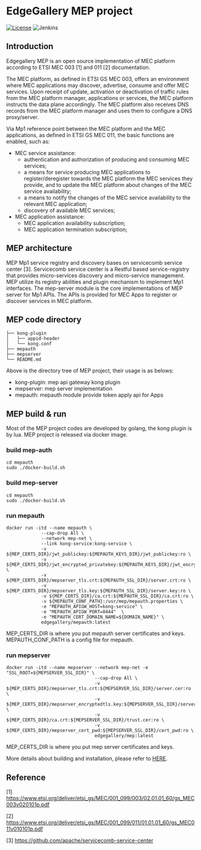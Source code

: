 # EdgeGallery MEP project

[![License](https://img.shields.io/badge/License-Apache%202.0-blue.svg)](https://opensource.org/licenses/Apache-2.0)
![Jenkins](https://img.shields.io/jenkins/build?jobUrl=http%3A%2F%2Fjenkins.edgegallery.org%2Fview%2FMEC-PLATFORM-BUILD%2Fjob%2Fmep-docker-image-build-update-daily-master%2F)

## Introduction

Edgegallery MEP is an open source implementation of MEC platform according to
ETSI MEC 003 [1] and 011 [2] documentation.

The MEC platform, as defined in ETSI GS MEC 003, offers an environment
where MEC applications may discover, advertise, consume and offer MEC services.
Upon receipt of update, activation or deactivation of traffic rules from the
MEC platform manager, applications or services, the MEC platform instructs the
data plane accordingly. The MEC platform also receives DNS records from the MEC
platform manager and uses them to configure a DNS proxy/server.
 
Via Mp1 reference point between the MEC platform and the MEC applications,
as defined in ETSI GS MEC 011, the basic functions are enabled, such as:
* MEC service assistance:
    - authentication and authorization of producing and consuming MEC services;
    - a means for service producing MEC applications to register/deregister
    towards the MEC platform the MEC services they provide, and to update the
    MEC platform about changes of the MEC service availability;
    - a means to notify the changes of the MEC service availability to the
    relevant MEC application;
    - discovery of available MEC services;
* MEC application assistance:
    - MEC application availability subscription;
    - MEC application termination subscription;

## MEP architecture

MEP Mp1 service registry and discovery bases on servicecomb service center [3].
Servicecomb service center is a Restful based service-registry that provides micro-services discovery and micro-service management. MEP utilize its registry abilities and plugin mechanism to implement Mp1 interfaces.
The mep-server module is the core implementations of MEP server for Mp1 APIs. The APIs is provided for MEC Apps to register or discover services in MEC platform.

## MEP code directory
```
├── kong-plugin
│   ├── appid-header
│   └── kong.conf
├── mepauth
├── mepserver
└── README.md

```
Above is the directory tree of MEP project, their usage is as belows:
- kong-plugin: mep api gateway kong plugin
- mepserver: mep server implementation
- mepauth: mepauth module provide token apply api for Apps

## MEP build & run

Most of the MEP project codes are developed by golang, the kong plugin is by lua. MEP project is released via docker image.

### build mep-auth

```
cd mepauth
sudo ./docker-build.sh

```

### build mep-server

```
cd mepauth
sudo ./docker-build.sh
```

### run mepauth

```
docker run -itd --name mepauth \
             --cap-drop All \
             --network mep-net \
             --link kong-service:kong-service \
             -v ${MEP_CERTS_DIR}/jwt_publickey:${MEPAUTH_KEYS_DIR}/jwt_publickey:ro \
             -v ${MEP_CERTS_DIR}/jwt_encrypted_privatekey:${MEPAUTH_KEYS_DIR}/jwt_encrypted_privatekey:ro \
             -v ${MEP_CERTS_DIR}/mepserver_tls.crt:${MEPAUTH_SSL_DIR}/server.crt:ro \
             -v ${MEP_CERTS_DIR}/mepserver_tls.key:${MEPAUTH_SSL_DIR}/server.key:ro \
             -v ${MEP_CERTS_DIR}/ca.crt:${MEPAUTH_SSL_DIR}/ca.crt:ro \
             -v ${MEPAUTH_CONF_PATH}:/usr/mep/mepauth.properties \
             -e "MEPAUTH_APIGW_HOST=kong-service" \
             -e "MEPAUTH_APIGW_PORT=8444"  \
             -e "MEPAUTH_CERT_DOMAIN_NAME=${DOMAIN_NAME}" \
             edgegallery/mepauth:latest
```

MEP_CERTS_DIR is where you put mepauth server certificates and keys.
MEPAUTH_CONF_PATH is a config file for mepauth.

### run mepserver
```
docker run -itd --name mepserver --network mep-net -e "SSL_ROOT=${MEPSERVER_SSL_DIR}" \
                                 --cap-drop All \
                                 -v ${MEP_CERTS_DIR}/mepserver_tls.crt:${MEPSERVER_SSL_DIR}/server.cer:ro \
                                 -v ${MEP_CERTS_DIR}/mepserver_encryptedtls.key:${MEPSERVER_SSL_DIR}/server_key.pem:ro \
                                 -v ${MEP_CERTS_DIR}/ca.crt:${MEPSERVER_SSL_DIR}/trust.cer:ro \
                                 -v ${MEP_CERTS_DIR}/mepserver_cert_pwd:${MEPSERVER_SSL_DIR}/cert_pwd:ro \
                                 edgegallery/mep:latest
```
MEP_CERTS_DIR is where you put mep server certificates and keys.

More details about building and installation, please refer to [HERE](https://gitee.com/edgegallery/docs/blob/master/MEP/EdgeGallery%E6%9C%AC%E5%9C%B0%E5%BC%80%E5%8F%91%E9%AA%8C%E8%AF%81%E6%9C%8D%E5%8A%A1%E8%AF%B4%E6%98%8E%E4%B9%A6.md).

## Reference
[1] https://www.etsi.org/deliver/etsi_gs/MEC/001_099/003/02.01.01_60/gs_MEC003v020101p.pdf

[2] https://www.etsi.org/deliver/etsi_gs/MEC/001_099/011/01.01.01_60/gs_MEC011v010101p.pdf

[3] https://github.com/apache/servicecomb-service-center
